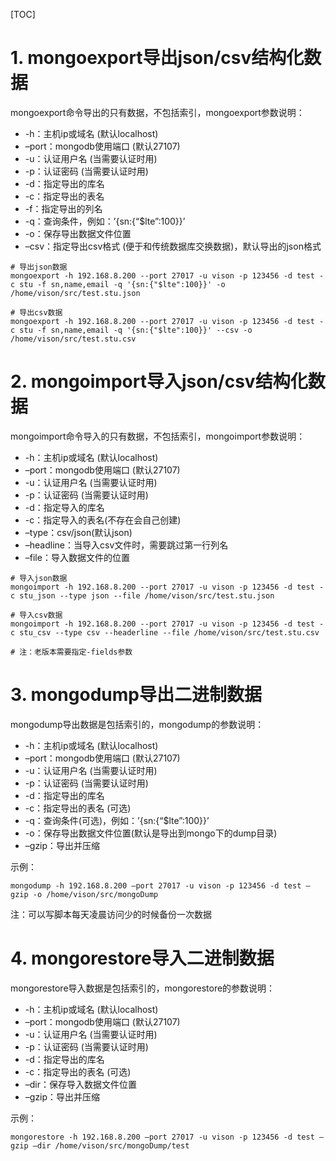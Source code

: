 [TOC]



# 1. mongoexport导出json/csv结构化数据

mongoexport命令导出的只有数据，不包括索引，mongoexport参数说明：

- -h：主机ip或域名 (默认localhost)
- –port：mongodb使用端口 (默认27107)
- -u：认证用户名 (当需要认证时用)
- -p：认证密码 (当需要认证时用)
- -d：指定导出的库名
- -c：指定导出的表名
- -f：指定导出的列名
- -q：查询条件，例如：’{sn:{“$lte”:100}}’
- -o：保存导出数据文件位置
- –csv：指定导出csv格式 (便于和传统数据库交换数据)，默认导出的json格式

```shell
# 导出json数据
mongoexport -h 192.168.8.200 --port 27017 -u vison -p 123456 -d test -c stu -f sn,name,email -q '{sn:{"$lte":100}}' -o /home/vison/src/test.stu.json

# 导出csv数据
mongoexport -h 192.168.8.200 --port 27017 -u vison -p 123456 -d test -c stu -f sn,name,email -q '{sn:{"$lte":100}}' --csv -o /home/vison/src/test.stu.csv
```

# 2. mongoimport导入json/csv结构化数据

mongoimport命令导入的只有数据，不包括索引，mongoimport参数说明：

- -h：主机ip或域名 (默认localhost)
- –port：mongodb使用端口 (默认27107)
- -u：认证用户名 (当需要认证时用)
- -p：认证密码 (当需要认证时用)
- -d：指定导入的库名
- -c：指定导入的表名(不存在会自己创建)
- –type：csv/json(默认json)
- –headline：当导入csv文件时，需要跳过第一行列名
- –file：导入数据文件的位置

```shell
# 导入json数据
mongoimport -h 192.168.8.200 --port 27017 -u vison -p 123456 -d test -c stu_json --type json --file /home/vison/src/test.stu.json

# 导入csv数据
mongoimport -h 192.168.8.200 --port 27017 -u vison -p 123456 -d test -c stu_csv --type csv --headerline --file /home/vison/src/test.stu.csv

# 注：老版本需要指定-fields参数
```

# 3. mongodump导出二进制数据

mongodump导出数据是包括索引的，mongodump的参数说明：

- -h：主机ip或域名 (默认localhost)
- –port：mongodb使用端口 (默认27107)
- -u：认证用户名 (当需要认证时用)
- -p：认证密码 (当需要认证时用)
- -d：指定导出的库名
- -c：指定导出的表名 (可选)
- -q：查询条件(可选)，例如：’{sn:{“$lte”:100}}’
- -o：保存导出数据文件位置(默认是导出到mongo下的dump目录)
- –gzip：导出并压缩

示例：

```shell
mongodump -h 192.168.8.200 –port 27017 -u vison -p 123456 -d test –gzip -o /home/vison/src/mongoDump
```

注：可以写脚本每天凌晨访问少的时候备份一次数据

# 4. mongorestore导入二进制数据

mongorestore导入数据是包括索引的，mongorestore的参数说明：

- -h：主机ip或域名 (默认localhost)
- –port：mongodb使用端口 (默认27107)
- -u：认证用户名 (当需要认证时用)
- -p：认证密码 (当需要认证时用)
- -d：指定导出的库名
- -c：指定导出的表名 (可选)
- –dir：保存导入数据文件位置
- –gzip：导出并压缩

示例：

```shell
mongorestore -h 192.168.8.200 –port 27017 -u vison -p 123456 -d test –gzip –dir /home/vison/src/mongoDump/test
```